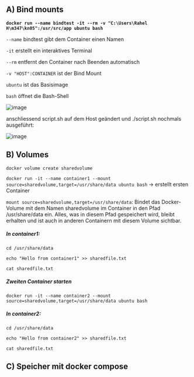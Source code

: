 ## A) Bind mounts

**`docker run --name bindtest -it --rm -v "C:\Users\Rahel H\m347\kn05":/usr/src/app ubuntu bash`**

`--name` bindtest gibt dem Container einen Namen

`-it` erstellt ein interaktives Terminal

`--rm` entfernt den Container nach Beenden automatisch

`-v "HOST":CONTAINER` ist der Bind Mount

`ubuntu` ist das Basisimage

`bash` öffnet die Bash-Shell



![image](https://github.com/user-attachments/assets/ec5b4e01-9f2a-4ded-b39e-0a448684958d)

anschliessend script.sh auf dem Host geändert und ./script.sh nochmals ausgeführt:

![image](https://github.com/user-attachments/assets/745e1a08-6cb3-4036-addd-81934117318f)


## B) Volumes

`docker volume create sharedvolume`

`docker run -it --name container1 --mount source=sharedvolume,target=/usr/share/data ubuntu bash`
-> erstellt ersten Container

`mount source=sharedvolume,target=/usr/share/data`: Bindet das Docker-Volume mit dem Namen sharedvolume im Container in den Pfad /usr/share/data ein. Alles, was in diesem Pfad gespeichert wird, bleibt erhalten und ist auch in anderen Containern mit diesem Volume sichtbar.

##### In container1:
`cd /usr/share/data`

`echo "Hello from container1" >> sharedfile.txt`

`cat sharedfile.txt`

##### Zweiten Container starten
`docker run -it --name container2 --mount source=sharedvolume,target=/usr/share/data ubuntu bash`

##### In container2:
`cd /usr/share/data`

`echo "Hello from container2" >> sharedfile.txt`

`cat sharedfile.txt`






## C) Speicher mit docker compose
